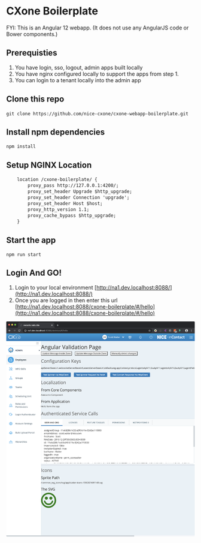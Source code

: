 # CXone Boilerplate

FYI: This is an Angular 12 webapp. (It does not use any AngularJS code or Bower components.)

## Prerequisties
1. You have login, sso, logout, admin apps built locally
2. You have nginx configured locally to support the apps from step 1.
3. You can login to a tenant locally into the admin app

## Clone this repo
```
git clone https://github.com/nice-cxone/cxone-webapp-boilerplate.git
```

## Install npm dependencies
```
npm install
```

## Setup NGINX Location
```
    location /cxone-boilerplate/ {
        proxy_pass http://127.0.0.1:4200/;
        proxy_set_header Upgrade $http_upgrade;
        proxy_set_header Connection 'upgrade';
        proxy_set_header Host $host;
        proxy_http_version 1.1;
        proxy_cache_bypass $http_upgrade;
    }
```

## Start the app
```
npm run start
```

## Login And GO!
1. Login to your local environment [http://na1.dev.localhost:8088/](http://na1.dev.localhost:8088/)
2. Once you are logged in then enter this url [http://na1.dev.localhost:8088/cxone-boilerplate/#/hello](http://na1.dev.localhost:8088/cxone-boilerplate/#/hello)

![](./success.png)
